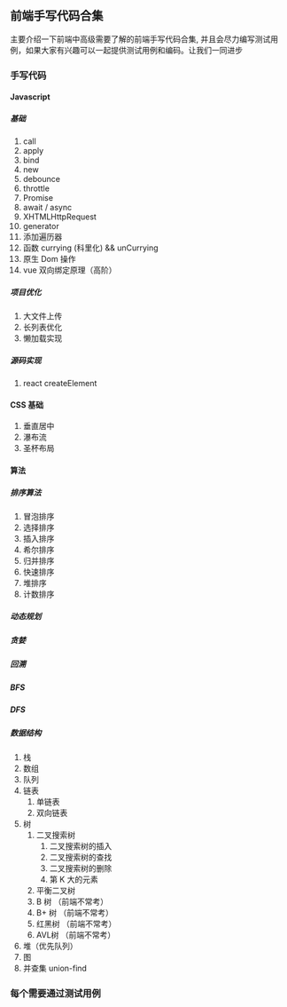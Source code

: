 ## 前端手写代码合集

主要介绍一下前端中高级需要了解的前端手写代码合集, 并且会尽力编写测试用例，如果大家有兴趣可以一起提供测试用例和编码。让我们一同进步

### 手写代码

#### Javascript

##### 基础

1. call
2. apply
3. bind
4. new
5. debounce
6. throttle
7. Promise
8. await / async
9. XHTMLHttpRequest
10. generator
11. 添加遍历器
12. 函数  currying (科里化) && unCurrying
13. 原生 Dom 操作
14. vue 双向绑定原理（高阶）

##### 项目优化

1. 大文件上传
2. 长列表优化
3. 懒加载实现

##### 源码实现

1. react createElement

#### CSS 基础

1. 垂直居中
2. 瀑布流
3. 圣杯布局

#### 算法

##### 排序算法

1. 冒泡排序
2. 选择排序
3. 插入排序
4. 希尔排序
5. 归并排序
6. 快速排序
7. 堆排序
8. 计数排序

##### 动态规划

##### 贪婪

##### 回溯

##### BFS

##### DFS

##### 数据结构

1. 栈
2. 数组
3. 队列
4. 链表
   1. 单链表
   2. 双向链表
5. 树
   1. 二叉搜索树
      1. 二叉搜索树的插入
      2. 二叉搜索树的查找
      3. 二叉搜索树的删除
      4. 第 K 大的元素
   2. 平衡二叉树
   3. B 树 （前端不常考）
   4. B+ 树 （前端不常考）
   5. 红黑树 （前端不常考）
   6. AVL树 （前端不常考）
6. 堆（优先队列）
7. 图
8. 并查集 union-find

### 每个需要通过测试用例
